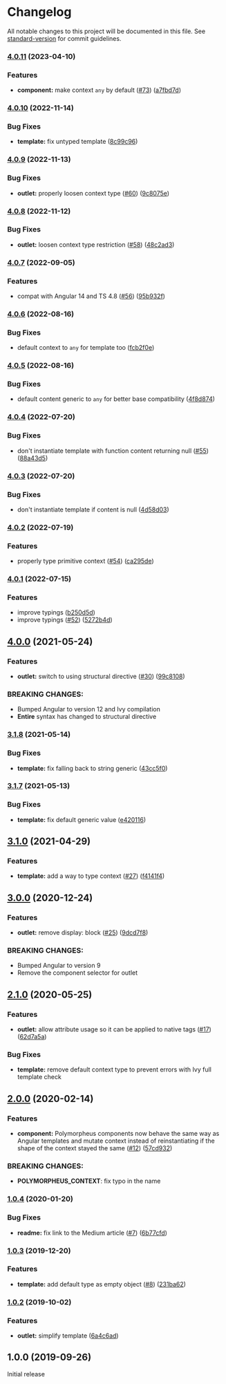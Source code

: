 # Changelog

All notable changes to this project will be documented in this file. See [standard-version](https://github.com/conventional-changelog/standard-version) for commit guidelines.

### [4.0.11](https://github.com/TinkoffCreditSystems/ng-polymorpheus/compare/v4.0.10...v4.0.11) (2023-04-10)

### Features

-   **component:** make context `any` by default ([#73](https://github.com/TinkoffCreditSystems/ng-polymorpheus/issues/73)) ([a7fbd7d](https://github.com/TinkoffCreditSystems/ng-polymorpheus/commit/a7fbd7d0db8cce0bd653021e96dd3901ff849695))

### [4.0.10](https://github.com/TinkoffCreditSystems/ng-polymorpheus/compare/v4.0.9...v4.0.10) (2022-11-14)

### Bug Fixes

-   **template:** fix untyped template ([8c99c96](https://github.com/TinkoffCreditSystems/ng-polymorpheus/commit/8c99c96b44a93a79de9a00e540f1f06e98bb44dc))

### [4.0.9](https://github.com/TinkoffCreditSystems/ng-polymorpheus/compare/v4.0.8...v4.0.9) (2022-11-13)

### Bug Fixes

-   **outlet:** properly loosen context type ([#60](https://github.com/TinkoffCreditSystems/ng-polymorpheus/issues/60)) ([9c8075e](https://github.com/TinkoffCreditSystems/ng-polymorpheus/commit/9c8075eb2ca33a3b38e209ec8b1f29bfea2c3056))

### [4.0.8](https://github.com/TinkoffCreditSystems/ng-polymorpheus/compare/v4.0.7...v4.0.8) (2022-11-12)

### Bug Fixes

-   **outlet:** loosen context type restriction ([#58](https://github.com/TinkoffCreditSystems/ng-polymorpheus/issues/58)) ([48c2ad3](https://github.com/TinkoffCreditSystems/ng-polymorpheus/commit/48c2ad36b38696ed32405fa8458e2fd21565d7ba))

### [4.0.7](https://github.com/TinkoffCreditSystems/ng-polymorpheus/compare/v4.0.6...v4.0.7) (2022-09-05)

### Features

-   compat with Angular 14 and TS 4.8 ([#56](https://github.com/TinkoffCreditSystems/ng-polymorpheus/issues/56)) ([95b932f](https://github.com/TinkoffCreditSystems/ng-polymorpheus/commit/95b932f50d8b228020aca003cfe24d897bdd6c8c))

### [4.0.6](https://github.com/TinkoffCreditSystems/ng-polymorpheus/compare/v4.0.5...v4.0.6) (2022-08-16)

### Bug Fixes

-   default context to `any` for template too ([fcb2f0e](https://github.com/TinkoffCreditSystems/ng-polymorpheus/commit/fcb2f0e730bcb907d77d664c290aef2dfdf39ab3))

### [4.0.5](https://github.com/TinkoffCreditSystems/ng-polymorpheus/compare/v4.0.4...v4.0.5) (2022-08-16)

### Bug Fixes

-   default content generic to `any` for better base compatibility ([4f8d874](https://github.com/TinkoffCreditSystems/ng-polymorpheus/commit/4f8d8748cdb9bd23a8a0041996acb0f0d123a8ab))

### [4.0.4](https://github.com/TinkoffCreditSystems/ng-polymorpheus/compare/v4.0.3...v4.0.4) (2022-07-20)

### Bug Fixes

-   don't instantiate template with function content returning null ([#55](https://github.com/TinkoffCreditSystems/ng-polymorpheus/issues/55)) ([88a43d5](https://github.com/TinkoffCreditSystems/ng-polymorpheus/commit/88a43d5f1daa9a6090455d172249972b10a351b9))

### [4.0.3](https://github.com/TinkoffCreditSystems/ng-polymorpheus/compare/v4.0.2...v4.0.3) (2022-07-20)

### Bug Fixes

-   don't instantiate template if content is null ([4d58d03](https://github.com/TinkoffCreditSystems/ng-polymorpheus/commit/4d58d0338ffa769ceea5cdb967c0fcae3a0d6595))

### [4.0.2](https://github.com/TinkoffCreditSystems/ng-polymorpheus/compare/v4.0.1...v4.0.2) (2022-07-19)

### Features

-   properly type primitive context ([#54](https://github.com/TinkoffCreditSystems/ng-polymorpheus/issues/54)) ([ca295de](https://github.com/TinkoffCreditSystems/ng-polymorpheus/commit/ca295de2c99cb67272543d969b0f0c22ec524d07))

### [4.0.1](https://github.com/TinkoffCreditSystems/ng-polymorpheus/compare/v4.0.0...v4.0.1) (2022-07-15)

### Features

-   improve typings ([b250d5d](https://github.com/TinkoffCreditSystems/ng-polymorpheus/commit/b250d5d2a64ba2f0e21fc0625cd2e1e6ed860b38))
-   improve typings ([#52](https://github.com/TinkoffCreditSystems/ng-polymorpheus/issues/52)) ([5272b4d](https://github.com/TinkoffCreditSystems/ng-polymorpheus/commit/5272b4d65bd88650041d704bf3909ebe55899642))

## [4.0.0](https://github.com/TinkoffCreditSystems/ng-polymorpheus/compare/v3.1.8...v4.0.0) (2021-05-24)

### Features

-   **outlet:** switch to using structural directive ([#30](https://github.com/TinkoffCreditSystems/ng-polymorpheus/issues/30)) ([99c8108](https://github.com/TinkoffCreditSystems/ng-polymorpheus/commit/99c81087fffb7161f63271a207456c61607699f5))

### BREAKING CHANGES:

-   Bumped Angular to version 12 and Ivy compilation
-   **Entire** syntax has changed to structural directive

### [3.1.8](https://github.com/TinkoffCreditSystems/ng-polymorpheus/compare/v3.1.7...v3.1.8) (2021-05-14)

### Bug Fixes

-   **template:** fix falling back to string generic ([43cc5f0](https://github.com/TinkoffCreditSystems/ng-polymorpheus/commit/43cc5f0dec11c29505b8e6b3344dae6ae628c1f5))

### [3.1.7](https://github.com/TinkoffCreditSystems/ng-polymorpheus/compare/v3.1.6...v3.1.7) (2021-05-13)

### Bug Fixes

-   **template:** fix default generic value ([e420116](https://github.com/TinkoffCreditSystems/ng-polymorpheus/commit/e420116086e280bf42b5453b26cb5a8d92b89f17))

## [3.1.0](https://github.com/TinkoffCreditSystems/ng-polymorpheus/compare/3.0.0...v3.1.0) (2021-04-29)

### Features

-   **template:** add a way to type context ([#27](https://github.com/TinkoffCreditSystems/ng-polymorpheus/issues/27)) ([f4141f4](https://github.com/TinkoffCreditSystems/ng-polymorpheus/commit/f4141f4))

## [3.0.0](https://github.com/TinkoffCreditSystems/ng-polymorpheus/compare/v2.1.0...v3.0.0) (2020-12-24)

### Features

-   **outlet:** remove display: block ([#25](https://github.com/TinkoffCreditSystems/ng-polymorpheus/issues/25)) ([9dcd7f8](https://github.com/TinkoffCreditSystems/ng-polymorpheus/commit/9dcd7f8fa1bab685f4fb41b40de9d14c7d00edea))

### BREAKING CHANGES:

-   Bumped Angular to version 9
-   Remove the component selector for outlet

## [2.1.0](https://github.com/TinkoffCreditSystems/ng-polymorpheus/compare/v2.0.0...v2.1.0) (2020-05-25)

### Features

-   **outlet:** allow attribute usage so it can be applied to native tags ([#17](https://github.com/TinkoffCreditSystems/ng-polymorpheus/issues/17)) ([62d7a5a](https://github.com/TinkoffCreditSystems/ng-polymorpheus/commit/62d7a5a))

### Bug Fixes

-   **template:** remove default context type to prevent errors with Ivy full template check

## [2.0.0](https://github.com/TinkoffCreditSystems/ng-polymorpheus/compare/v1.0.2...v2.0.0) (2020-02-14)

### Features

-   **component:** Polymorpheus components now behave the same way as Angular templates and mutate context instead of reinstantiating if the shape of the context stayed the same ([#12](https://github.com/TinkoffCreditSystems/ng-polymorpheus/issues/12)) ([57cd932](https://github.com/TinkoffCreditSystems/ng-polymorpheus/commit/57cd932))

### BREAKING CHANGES:

-   **POLYMORPHEUS_CONTEXT**: fix typo in the name

### [1.0.4](https://github.com/TinkoffCreditSystems/ng-polymorpheus/compare/v1.0.2...v1.0.4) (2020-01-20)

### Bug Fixes

-   **readme:** fix link to the Medium article ([#7](https://github.com/TinkoffCreditSystems/ng-polymorpheus/issues/7)) ([6b77cfd](https://github.com/TinkoffCreditSystems/ng-polymorpheus/commit/6b77cfd))

### [1.0.3](https://github.com/TinkoffCreditSystems/ng-polymorpheus/compare/v1.0.2...v1.0.3) (2019-12-20)

### Features

-   **template:** add default type as empty object ([#8](https://github.com/TinkoffCreditSystems/ng-polymorpheus/issues/8)) ([231ba62](https://github.com/TinkoffCreditSystems/ng-polymorpheus/commit/231ba62))

### [1.0.2](https://github.com/TinkoffCreditSystems/ng-polymorpheus/compare/v1.0.1...v1.0.2) (2019-10-02)

### Features

-   **outlet:** simplify template ([6a4c6ad](https://github.com/TinkoffCreditSystems/ng-polymorpheus/commit/6a4c6ad))

## 1.0.0 (2019-09-26)

Initial release
